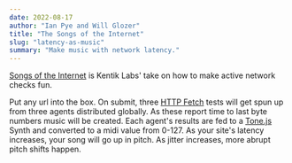 ```yaml
---
date: 2022-08-17
author: "Ian Pye and Will Glozer"
title: "The Songs of the Internet"
slug: "latency-as-music"
summary: "Make music with network latency."
---
```


[Songs of the Internet](https://songs-of-the-internet.kentiklabs.workers.dev/) is Kentik Labs' take on how to make active network checks fun.

Put any url into the box.
On submit, three [HTTP Fetch](https://kb.kentik.com/v4/Ma00.htm) tests will get spun up from three agents distributed globally.
As these report time to last byte numbers music will be created.
Each agent's results are fed to a [Tone.js](https://tonejs.github.io/) Synth and converted to a midi value from 0-127.
As your site's latency increases, your song will go up in pitch.
As jitter increases, more abrupt pitch shifts happen.